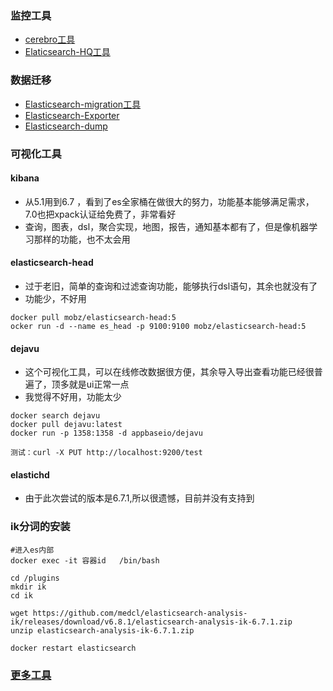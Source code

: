
### 监控工具
- [cerebro工具 ](https://github.com/lmenezes/cerebro)
- [Elaticsearch-HQ工具](https://github.com/royrusso/elasticsearch-HQ)

### 数据迁移
- [Elasticsearch-migration工具](https://github.com/medcl/elasticsearch-migration)
- [Elasticsearch-Exporter](https://github.com/mallocator/Elasticsearch-Exporter)
- [Elasticsearch-dump](https://github.com/taskrabbit/elasticsearch-dump)

### 可视化工具
#### kibana
- 从5.1用到6.7 ，看到了es全家桶在做很大的努力，功能基本能够满足需求，7.0也把xpack认证给免费了，非常看好
- 查询，图表，dsl，聚合实现，地图，报告，通知基本都有了，但是像机器学习那样的功能，也不太会用

#### elasticsearch-head
- 过于老旧，简单的查询和过滤查询功能，能够执行dsl语句，其余也就没有了
- 功能少，不好用
```text
docker pull mobz/elasticsearch-head:5
ocker run -d --name es_head -p 9100:9100 mobz/elasticsearch-head:5
```
#### dejavu
- 这个可视化工具，可以在线修改数据很方便，其余导入导出查看功能已经很普遍了，顶多就是ui正常一点
- 我觉得不好用，功能太少
```text
docker search dejavu
docker pull dejavu:latest
docker run -p 1358:1358 -d appbaseio/dejavu

测试：curl -X PUT http://localhost:9200/test

```
#### elastichd
- 由于此次尝试的版本是6.7.1,所以很遗憾，目前并没有支持到

### ik分词的安装
```text
#进入es内部
docker exec -it 容器id   /bin/bash

cd /plugins
mkdir ik
cd ik

wget https://github.com/medcl/elasticsearch-analysis-ik/releases/download/v6.8.1/elasticsearch-analysis-ik-6.7.1.zip
unzip elasticsearch-analysis-ik-6.7.1.zip

docker restart elasticsearch

```
### [更多工具](https://blog.csdn.net/hellozhxy/article/details/81381581)
